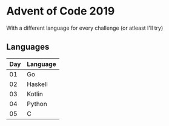 # Advent of Code 2019
With a different language for every challenge (or atleast I'll try)

## Languages
| Day | Language |
|-----|----------|
| 01  | Go       |
| 02  | Haskell  |
| 03  | Kotlin   |
| 04  | Python   |
| 05  | C        |
